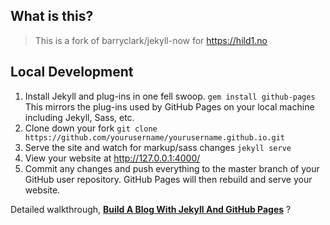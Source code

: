 ## What is this?
> This is a fork of barryclark/jekyll-now for https://hild1.no

## Local Development

1. Install Jekyll and plug-ins in one fell swoop. `gem install github-pages` This mirrors the plug-ins used by GitHub Pages on your local machine including Jekyll, Sass, etc.
2. Clone down your fork `git clone https://github.com/yourusername/yourusername.github.io.git`
3. Serve the site and watch for markup/sass changes `jekyll serve`
4. View your website at http://127.0.0.1:4000/
5. Commit any changes and push everything to the master branch of your GitHub user repository. GitHub Pages will then rebuild and serve your website.

Detailed walkthrough, [**Build A Blog With Jekyll And GitHub Pages**](http://www.smashingmagazine.com/2014/08/01/build-blog-jekyll-github-pages/) ?
